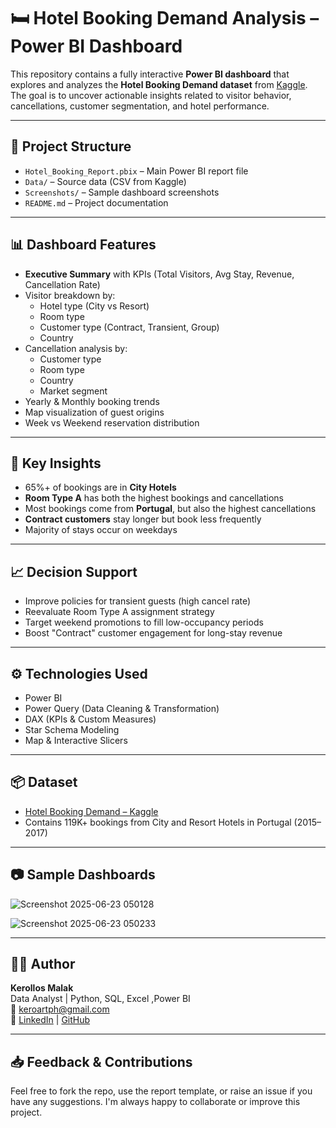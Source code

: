 # 🛏️ Hotel Booking Demand Analysis – Power BI Dashboard

This repository contains a fully interactive **Power BI dashboard** that explores and analyzes the **Hotel Booking Demand dataset** from [Kaggle](https://www.kaggle.com/datasets/jessemostipak/hotel-booking-demand). The goal is to uncover actionable insights related to visitor behavior, cancellations, customer segmentation, and hotel performance.

---

## 📁 Project Structure

- `Hotel_Booking_Report.pbix` – Main Power BI report file  
- `Data/` – Source data (CSV from Kaggle)  
- `Screenshots/` – Sample dashboard screenshots  
- `README.md` – Project documentation  

---

## 📊 Dashboard Features

- **Executive Summary** with KPIs (Total Visitors, Avg Stay, Revenue, Cancellation Rate)
- Visitor breakdown by:
  - Hotel type (City vs Resort)
  - Room type
  - Customer type (Contract, Transient, Group)
  - Country
- Cancellation analysis by:
  - Customer type
  - Room type
  - Country
  - Market segment
- Yearly & Monthly booking trends
- Map visualization of guest origins
- Week vs Weekend reservation distribution

---

## 🧠 Key Insights

- 65%+ of bookings are in **City Hotels**
- **Room Type A** has both the highest bookings and cancellations
- Most bookings come from **Portugal**, but also the highest cancellations
- **Contract customers** stay longer but book less frequently
- Majority of stays occur on weekdays

---

## 📈 Decision Support

- Improve policies for transient guests (high cancel rate)
- Reevaluate Room Type A assignment strategy
- Target weekend promotions to fill low-occupancy periods
- Boost "Contract" customer engagement for long-stay revenue

---

## ⚙️ Technologies Used

- Power BI
- Power Query (Data Cleaning & Transformation)
- DAX (KPIs & Custom Measures)
- Star Schema Modeling
- Map & Interactive Slicers

---

## 📦 Dataset

- [Hotel Booking Demand – Kaggle](https://www.kaggle.com/datasets/jessemostipak/hotel-booking-demand)
- Contains 119K+ bookings from City and Resort Hotels in Portugal (2015–2017)

---

## 📷 Sample Dashboards

![Screenshot 2025-06-23 050128](https://github.com/user-attachments/assets/d2f7c8e7-64a5-4af9-96df-f30e0ac23333)
  
![Screenshot 2025-06-23 050233](https://github.com/user-attachments/assets/e6716169-50e5-4425-904b-dd8ab7f4ae1b)


---

## 🧑‍💻 Author


**Kerollos Malak**  
Data Analyst  | Python, SQL, Excel ,Power BI  
📧 keroartph@gmail.com  
🔗 [LinkedIn](https://www.linkedin.com/in/kerollos-malak-207998211/) | [GitHub](https://github.com/KerollosMalak)

---

## 📥 Feedback & Contributions

Feel free to fork the repo, use the report template, or raise an issue if you have any suggestions. I'm always happy to collaborate or improve this project.
